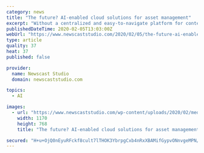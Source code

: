 ```yaml
---
category: news
title: "The future? AI-enabled cloud solutions for asset management"
excerpt: "Without a centralized and easy-to-navigate platform for content archiving – and without that institutional knowledge of how and where to look for things – new staff members didn’t even know where to start. That’s where advanced digital ... (SaaS), and intelligent metadata through AI. Let’s take a closer look at both."
publishedDateTime: 2020-02-05T13:03:00Z
webUrl: "https://www.newscaststudio.com/2020/02/05/the-future-ai-enabled-cloud-solutions-for-asset-management/"
type: article
quality: 37
heat: 37
published: false

provider:
  name: Newscast Studio
  domain: newscaststudio.com

topics:
  - AI

images:
  - url: "https://www.newscaststudio.com/wp-content/uploads/2020/02/media-asset-management-cloud.jpg"
    width: 1170
    height: 768
    title: "The future? AI-enabled cloud solutions for asset management"

secured: "H+u+OjQ0nEyuRFckf8cult7lTHOK3YbrpgCxb4nRxXBAMifGypvONnvgeMPN/WOCdRTnW1z1kgCdadPNjRHiSldyX8X2q2K9P5Tvy1T+/XHJqXvg/fKqpOnyERlMQEmABXR3KuC0qfoZb8Tj0V74CYQqjBbPo6jrOkseJrN0FWvobNjb5QB87acCod+qEl9PxE2XtlVmS1WvaEYrLfn3KO9VLqD5Q4on4S8v+zb79hQPRSSQ8hbNRU6/zbcXOMn8OQ6KBYbbgRhKGLPbOGFtBn5knUj4v2wMZZwIl3Q+jwrvD9TVck/XrpNTLbXK0y7g;ggJxkLgnRRh4zGveNVgBUg=="
---
```


